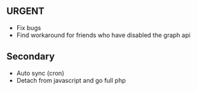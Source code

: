 ## URGENT
- Fix bugs
- Find workaround for friends who have disabled the graph api

## Secondary
- Auto sync (cron)
- Detach from javascript and go full php

